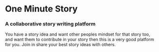 <h1> One Minute Story </h1>

<h3> A collaborative story writing platform </h3>
<p> You have a story idea and want other peoples mindset for that story too, and want them to contribute in your story then this is a very good platform for you. Join in share your best story ideas with others.</p>
